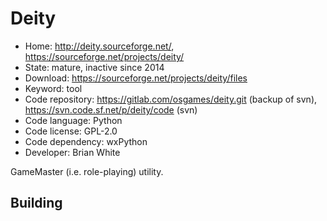 # Deity

- Home: http://deity.sourceforge.net/, https://sourceforge.net/projects/deity/
- State: mature, inactive since 2014
- Download: https://sourceforge.net/projects/deity/files
- Keyword: tool
- Code repository: https://gitlab.com/osgames/deity.git (backup of svn), https://svn.code.sf.net/p/deity/code (svn)
- Code language: Python
- Code license: GPL-2.0
- Code dependency: wxPython
- Developer: Brian White

GameMaster (i.e. role-playing) utility.

## Building
